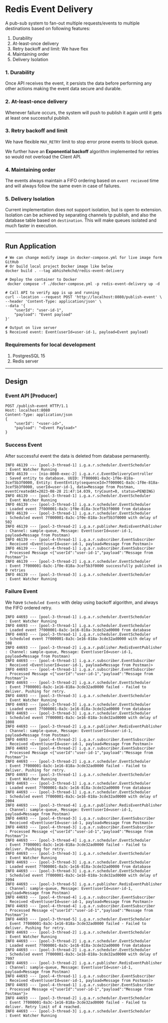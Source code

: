 # Redis Event Delivery

A pub-sub system to fan-out multiple requests/events to multiple destinations based on following features:
1. Durability
2. At-least-once delivery
3. Retry backoff and limit: We have flex
4. Maintaining order
5. Delivery Isolation

### 1. Durability
Once API receives the event, it persists the data before performing any other actions making the event data secure and durable.

### 2. At-least-once delivery
Whenever failure occurs, the system will push to publish it again until it gets at least one successful publish.

### 3. Retry backoff and limit
We have flexible `MAX_RETRY` limit to stop error prone events to block queue.

We further have an **Exponential backoff** algorithm implemented for retries so would not overload the Client API.

### 4. Maintaining order
The events always maintain a FIFO ordering based on `event recieved` time and will always follow the same even in case of failures.

### 5. Delivery Isolation
Current implementation does not support isolation, but is open to extension. Isolation can be achieved by separating channels tp publish, and also the database table based on `destination`. This will make queues isolated and much faster in execution.

---

## Run Application

```shell
# We can change modify image in docker-compose.yml for live image form GitHub
# Or build local project Docker image like below 
docker build . --tag abhishekchd/redis-event-delivery

# Deploy the container to Docker
 docker compose -f ./docker-compose.yml -p redis-event-delivery up -d
 
# Call API to verify app is up and running
curl --location --request POST 'http://localhost:8080/publish-event' \
--header 'Content-Type: application/json' \
--data '{
    "userId": "user-id-1",
    "payload": "Event payload"
}'

# Output on live server
$ Received event: Event(userId=user-id-1, payload=Event payload)
```

### Requirements for local development
1. PostgresSQL 15
2. Redis server

---

## Design

### Event API [Producer]

```
POST /publish-event HTTP/1.1
Host: localhost:8080
Content-Type: application/json
{
    "userId": "<user-id>",
    "payload": "<Event Payload>"
}
``` 

### Success Event

After successful event the data is deleted from database permanently.

```
INFO 46139 --- [pool-3-thread-1] i.g.a.r.scheduler.EventScheduler         : Event Watcher Running
INFO 46139 --- [nio-8080-exec-2] i.g.a.r.c.EventDeliveryController        : Saved entity to database. UUID: 7f000001-8a3c-1f0e-818a-3cef5b3f0000, Entity: EventEntity(sequenceId=7f000001-8a3c-1f0e-818a-3cef5b3f0000, userId=user-id-1, data=Message from Postman, eventCreatedAt=2023-08-28 21:47:14.039, tryCount=0, status=PENDING)
INFO 46139 --- [pool-3-thread-1] i.g.a.r.scheduler.EventScheduler         : Event Watcher Running
INFO 46139 --- [pool-3-thread-1] i.g.a.r.scheduler.EventScheduler         : Loaded event 7f000001-8a3c-1f0e-818a-3cef5b3f0000 from database
INFO 46139 --- [pool-3-thread-1] i.g.a.r.scheduler.EventScheduler         : Scheduled event 7f000001-8a3c-1f0e-818a-3cef5b3f0000 with delay of 502
INFO 46139 --- [pool-3-thread-2] i.g.a.r.publisher.RedisEventPublisher    : Channel: sample-queue, Message: Event(userId=user-id-1, payload=Message from Postman)
INFO 46139 --- [pool-4-thread-1] i.g.a.r.subscriber.EventSubscriber       : Received <Event(userId=user-id-1, payload=Message from Postman)>
INFO 46139 --- [pool-4-thread-1] i.g.a.r.subscriber.EventSubscriber       : Processed Message <{"userId":"user-id-1","payload":"Message from Postman"}>
INFO 46139 --- [pool-3-thread-2] i.g.a.r.scheduler.EventScheduler         : Event 7f000001-8a3c-1f0e-818a-3cef5b3f0000 successfully published in 0 retries
INFO 46139 --- [pool-3-thread-3] i.g.a.r.scheduler.EventScheduler         : Event Watcher Running

```

### Failure Event

We have `Scheduled Events` with delay using backoff algorithm, and always the FIFO ordered retry.

```
INFO 44693 --- [pool-3-thread-1] i.g.a.r.scheduler.EventScheduler         : Event Watcher Running
INFO 44693 --- [pool-3-thread-1] i.g.a.r.scheduler.EventScheduler         : Loaded event 7f000001-8a3c-1e16-818a-3cde32ad0000 from database
INFO 44693 --- [pool-3-thread-1] i.g.a.r.scheduler.EventScheduler         : Scheduled event 7f000001-8a3c-1e16-818a-3cde32ad0000 with delay of 508
INFO 44693 --- [pool-3-thread-2] i.g.a.r.publisher.RedisEventPublisher    : Channel: sample-queue, Message: Event(userId=user-id-1, payload=Message from Postman)
INFO 44693 --- [pool-4-thread-1] i.g.a.r.subscriber.EventSubscriber       : Received <Event(userId=user-id-1, payload=Message from Postman)>
INFO 44693 --- [pool-4-thread-1] i.g.a.r.subscriber.EventSubscriber       : Processed Message <{"userId":"user-id-1","payload":"Message from Postman"}>
INFO 44693 --- [pool-3-thread-2] i.g.a.r.scheduler.EventScheduler         : Event 7f000001-8a3c-1e16-818a-3cde32ad0000 failed - Failed to deliver. Pushing for retry.
INFO 44693 --- [pool-3-thread-3] i.g.a.r.scheduler.EventScheduler         : Event Watcher Running
INFO 44693 --- [pool-3-thread-3] i.g.a.r.scheduler.EventScheduler         : Loaded event 7f000001-8a3c-1e16-818a-3cde32ad0000 from database
INFO 44693 --- [pool-3-thread-3] i.g.a.r.scheduler.EventScheduler         : Scheduled event 7f000001-8a3c-1e16-818a-3cde32ad0000 with delay of 1008
INFO 44693 --- [pool-3-thread-2] i.g.a.r.publisher.RedisEventPublisher    : Channel: sample-queue, Message: Event(userId=user-id-1, payload=Message from Postman)
INFO 44693 --- [pool-4-thread-2] i.g.a.r.subscriber.EventSubscriber       : Received <Event(userId=user-id-1, payload=Message from Postman)>
INFO 44693 --- [pool-4-thread-2] i.g.a.r.subscriber.EventSubscriber       : Processed Message <{"userId":"user-id-1","payload":"Message from Postman"}>
INFO 44693 --- [pool-3-thread-2] i.g.a.r.scheduler.EventScheduler         : Event 7f000001-8a3c-1e16-818a-3cde32ad0000 failed - Failed to deliver. Pushing for retry.
INFO 44693 --- [pool-3-thread-1] i.g.a.r.scheduler.EventScheduler         : Event Watcher Running
INFO 44693 --- [pool-3-thread-1] i.g.a.r.scheduler.EventScheduler         : Loaded event 7f000001-8a3c-1e16-818a-3cde32ad0000 from database
INFO 44693 --- [pool-3-thread-1] i.g.a.r.scheduler.EventScheduler         : Scheduled event 7f000001-8a3c-1e16-818a-3cde32ad0000 with delay of 2004
INFO 44693 --- [pool-3-thread-4] i.g.a.r.publisher.RedisEventPublisher    : Channel: sample-queue, Message: Event(userId=user-id-1, payload=Message from Postman)
INFO 44693 --- [pool-4-thread-3] i.g.a.r.subscriber.EventSubscriber       : Received <Event(userId=user-id-1, payload=Message from Postman)>
INFO 44693 --- [pool-4-thread-3] i.g.a.r.subscriber.EventSubscriber       : Processed Message <{"userId":"user-id-1","payload":"Message from Postman"}>
INFO 44693 --- [pool-3-thread-4] i.g.a.r.scheduler.EventScheduler         : Event 7f000001-8a3c-1e16-818a-3cde32ad0000 failed - Failed to deliver. Pushing for retry.
INFO 44693 --- [pool-3-thread-3] i.g.a.r.scheduler.EventScheduler         : Event Watcher Running
INFO 44693 --- [pool-3-thread-3] i.g.a.r.scheduler.EventScheduler         : Loaded event 7f000001-8a3c-1e16-818a-3cde32ad0000 from database
INFO 44693 --- [pool-3-thread-3] i.g.a.r.scheduler.EventScheduler         : Scheduled event 7f000001-8a3c-1e16-818a-3cde32ad0000 with delay of 3994
INFO 44693 --- [pool-3-thread-5] i.g.a.r.publisher.RedisEventPublisher    : Channel: sample-queue, Message: Event(userId=user-id-1, payload=Message from Postman)
INFO 44693 --- [pool-4-thread-4] i.g.a.r.subscriber.EventSubscriber       : Received <Event(userId=user-id-1, payload=Message from Postman)>
INFO 44693 --- [pool-4-thread-4] i.g.a.r.subscriber.EventSubscriber       : Processed Message <{"userId":"user-id-1","payload":"Message from Postman"}>
INFO 44693 --- [pool-3-thread-5] i.g.a.r.scheduler.EventScheduler         : Event 7f000001-8a3c-1e16-818a-3cde32ad0000 failed - Failed to deliver. Pushing for retry.
INFO 44693 --- [pool-3-thread-2] i.g.a.r.scheduler.EventScheduler         : Event Watcher Running
INFO 44693 --- [pool-3-thread-2] i.g.a.r.scheduler.EventScheduler         : Loaded event 7f000001-8a3c-1e16-818a-3cde32ad0000 from database
INFO 44693 --- [pool-3-thread-2] i.g.a.r.scheduler.EventScheduler         : Scheduled event 7f000001-8a3c-1e16-818a-3cde32ad0000 with delay of 7997
INFO 44693 --- [pool-3-thread-2] i.g.a.r.publisher.RedisEventPublisher    : Channel: sample-queue, Message: Event(userId=user-id-1, payload=Message from Postman)
INFO 44693 --- [pool-4-thread-1] i.g.a.r.subscriber.EventSubscriber       : Received <Event(userId=user-id-1, payload=Message from Postman)>
INFO 44693 --- [pool-4-thread-1] i.g.a.r.subscriber.EventSubscriber       : Processed Message <{"userId":"user-id-1","payload":"Message from Postman"}>
INFO 44693 --- [pool-3-thread-2] i.g.a.r.scheduler.EventScheduler         : Event 7f000001-8a3c-1e16-818a-3cde32ad0000 failed - Failed to deliver. Retry limit of 4 reached.
INFO 44693 --- [pool-3-thread-3] i.g.a.r.scheduler.EventScheduler         : Event Watcher Running
```
